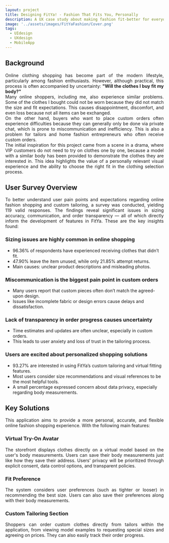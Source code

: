 ```yaml
---
layout: project
title: Designing FitYa! - Fashion That Fits You, Personally
description: A UX case study about making fashion fit-better for everyone.
image: '../assets/images/FitYaFashion/Cover.png'
tags:
  - UIdesign
  - UXdesign
  - MobileApp
---
```


## Background
<div style="text-align: justify;">
  Online clothing shopping has become part of the modern lifestyle, particularly among fashion enthusiasts. However, although practical, this process is often accompanied by uncertainty: <strong>"Will the clothes I buy fit my body?"</strong> </div>
<div style="text-align: justify;">
Many online shoppers, including me, also experience similar problems. Some of the clothes I bought could not be worn because they did not match the size and fit expectations. This causes disappointment, discomfort, and even loss because not all items can be exchanged.</div>
<div style="text-align: justify;">
On the other hand, buyers who want to place custom orders often experience difficulties because they can generally only be done via private chat, which is prone to miscommunication and inefficiency. This is also a problem for tailors and home fashion entrepreneurs who often receive custom orders.</div>
<div style="text-align: justify;">
The initial inspiration for this project came from a scene in a drama, where VIP customers do not need to try on clothes one by one, because a model with a similar body has been provided to demonstrate the clothes they are interested in. This idea highlights the value of a personally relevant visual experience and the ability to choose the right fit in the clothing selection process.
</div>

## User Survey Overview
<div style="text-align: justify;">
To better understand user pain points and expectations regarding online fashion shopping and custom tailoring, a survey was conducted, yielding 119 valid responses. The findings reveal significant issues in sizing accuracy, communication, and order transparency — all of which directly inform the development of features in FitYa. These are the key insights found: </div>

### Sizing issues are highly common in online shopping
- 96.36% of respondents have experienced receiving clothes that didn’t fit.
- 47.90% leave the item unused, while only 21.85% attempt returns.
- Main causes: unclear product descriptions and misleading photos.

### Miscommunication is the biggest pain point in custom orders
- Many users report that custom pieces often don’t match the agreed-upon design.
- Issues like incomplete fabric or design errors cause delays and dissatisfaction.

### Lack of transparency in order progress causes uncertainty
- Time estimates and updates are often unclear, especially in custom orders.
- This leads to user anxiety and loss of trust in the tailoring process.

### Users are excited about personalized shopping solutions
- 93.27% are interested in using FitYa’s custom tailoring and virtual fitting features.
- Most users consider size recommendations and visual references to be the most helpful tools.
- A small percentage expressed concern about data privacy, especially regarding body measurements.

## Key Solutions
<div style="text-align: justify;">
This application aims to provide a more personal, accurate, and flexible online fashion shopping experience. With the following main features:</div>

### Virtual Try-On Avatar
<div style="text-align: justify;">
The storefront displays clothes directly on a virtual model based on the user's body measurements. Users can save their body measurements just like how they save their address. Users' privacy will be prioritized through explicit consent, data control options, and transparent policies.</div>

### Fit Preference
<div style="text-align: justify;">
The system considers user preferences (such as tighter or looser) in recommending the best size. Users can also save their preferences along with their body measurements.</div>

### Custom Tailoring Section
<div style="text-align: justify;">
Shoppers can order custom clothes directly from tailors within the application, from viewing model examples to requesting special sizes and agreeing on prices. They can also easily track their order progress.</div>
